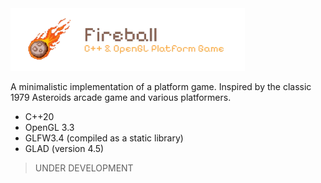 <img src="/assets/fireball.png" height="100" width="auto">

A minimalistic implementation of a platform game. Inspired by the classic 1979 Asteroids arcade game and various
platformers.

- C++20
- OpenGL 3.3
- GLFW3.4 (compiled as a static library)
- GLAD (version 4.5)

> UNDER DEVELOPMENT